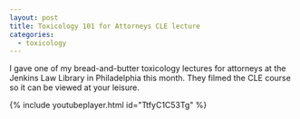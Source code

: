 ```yaml
---
layout: post
title: Toxicology 101 for Attorneys CLE lecture
categories:
  - toxicology
---
```



I gave one of my bread-and-butter toxicology lectures for attorneys at the Jenkins Law Library in Philadelphia this month. They filmed the CLE course so it can be viewed at your leisure.

{% include youtubeplayer.html id="TtfyC1C53Tg" %}

&nbsp;